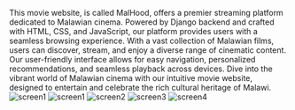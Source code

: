 This movie website, is called MalHood, offers a premier streaming platform 
dedicated to Malawian cinema. Powered by Django backend and crafted with HTML, CSS, and JavaScript,
our platform provides users with a seamless browsing experience. With a vast collection of Malawian films, 
users can discover, stream, and enjoy a diverse range of cinematic content. Our user-friendly interface 
allows for easy navigation, personalized recommendations, and seamless playback across devices. Dive into the 
vibrant world of Malawian cinema with our intuitive movie website, designed to entertain and celebrate the rich cultural heritage of Malawi.![screen1](https://github.com/JosephGMkonda/MalHood-TV/assets/105700208/4f9c1ceb-69d4-4021-8297-e7a5734d9a2e)
![screen1](https://github.com/JosephGMkonda/MalHood-TV/assets/105700208/a94d5343-c305-4945-ab34-fe3dca9b3b2c)
![screen2](https://github.com/JosephGMkonda/MalHood-TV/assets/105700208/83b2d482-4b38-4273-8562-8677c474aac7)
![screen3](https://github.com/JosephGMkonda/MalHood-TV/assets/105700208/67563691-1886-49ac-b9a6-318c572e379e)
![screen4](https://github.com/JosephGMkonda/MalHood-TV/assets/105700208/b472a8d7-7882-4b1d-a75b-6c1c4b2f933d)
